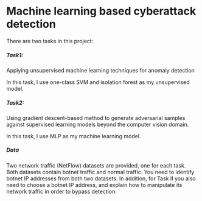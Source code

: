 # Machine learning based cyberattack detection

There are two tasks in this project:

##### Task1:

Applying unsupervised machine learning techniques for anomaly detection

In this task, I use one-class SVM and isolation forest as my unsupervised model.

##### Task2:

Using gradient descent-based method to generate adversarial samples against supervised learning models beyond the computer vision domain. 

In this task, I use MLP as my machine learning model.

##### Data

Two network traffic (NetFlow) datasets are provided, one for each task. Both datasets contain botnet traffic and normal traffic. You need to identify botnet IP addresses from both two datasets. In addition, for Task II you also need to choose a botnet IP address, and explain how to manipulate its network traffic in order to bypass detection.









